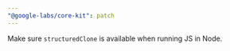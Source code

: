 ```yaml
---
"@google-labs/core-kit": patch
---
```


Make sure `structuredClone` is available when running JS in Node.
